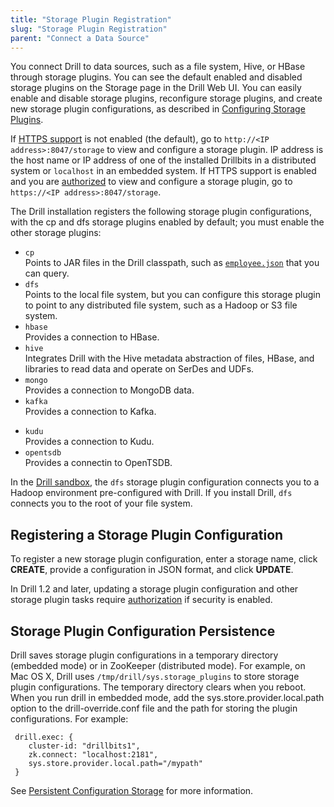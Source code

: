```yaml
---
title: "Storage Plugin Registration"
slug: "Storage Plugin Registration"
parent: "Connect a Data Source"
---
```

You connect Drill to data sources, such as a file system, Hive, or HBase through storage plugins. You can see the default enabled and disabled storage plugins on the Storage page in the Drill Web UI. You can easily enable and disable storage plugins, reconfigure storage plugins, and create new storage plugin configurations, as described in [Configuring Storage Plugins](https://drill.apache.org/docs/configuring-storage-plugins/).

 If [HTTPS support]({{site.baseurl}}/docs/configuring-web-ui-and-rest-api-security/#https-support) is not enabled (the default), go to `http://<IP address>:8047/storage` to view and configure a storage plugin. IP address is the host name or IP address of one of the installed Drillbits in a distributed system or `localhost` in an embedded system. If HTTPS support is enabled and you are [authorized]({{site.baseurl}}/docs/configuring-web-ui-and-rest-api-security/) to view and configure a storage plugin, go to `https://<IP address>:8047/storage`. 

The Drill installation registers the following storage plugin configurations, with the cp and dfs storage plugins enabled by default; you must enable the other storage plugins:

* `cp`  
   Points to JAR files in the Drill classpath, such as [`employee.json`]({{site.baseurl}}/docs/querying-json-files/) that you can query. 
* `dfs`  
  Points to the local file system, but you can configure this storage plugin to
point to any distributed file system, such as a Hadoop or S3 file system. 
* `hbase`  
   Provides a connection to HBase.
* `hive`  
   Integrates Drill with the Hive metadata abstraction of files, HBase, and libraries to read data and operate on SerDes and UDFs.
* `mongo`  
   Provides a connection to MongoDB data.
* `kafka`  
   Provides a connection to Kafka.
- `kudu`  
   Provides a connection to Kudu.
- `opentsdb`  
   Provides a connectin to OpenTSDB.


In the [Drill sandbox]({{site.baseurl}}/docs/about-the-mapr-sandbox/), the `dfs` storage plugin configuration connects you to a Hadoop environment pre-configured with Drill. If you install Drill, `dfs` connects you to the root of your file system.

## Registering a Storage Plugin Configuration

To register a new storage plugin configuration, enter a storage name, click **CREATE**, provide a configuration in JSON format, and click **UPDATE**. 

In Drill 1.2 and later, updating a storage plugin configuration and other storage plugin tasks require [authorization]({{site.baseurl}}/docs/configuring-web-ui-and-rest-api-security/) if security is enabled.

## Storage Plugin Configuration Persistence

Drill saves storage plugin configurations in a temporary directory (embedded mode) or in ZooKeeper (distributed mode). For example, on Mac OS X, Drill uses `/tmp/drill/sys.storage_plugins` to store storage plugin configurations. The temporary directory clears when you reboot. When you run drill in embedded mode, add the sys.store.provider.local.path option to the drill-override.conf file and the path for storing the plugin configurations. For example:

     drill.exec: {
     	cluster-id: "drillbits1",
     	zk.connect: "localhost:2181",
     	sys.store.provider.local.path="/mypath"
     }  

See [Persistent Configuration Storage]({{site.baseurl}}/docs/persistent-configuration-storage/) for more information.  

